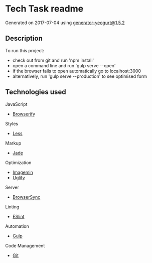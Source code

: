 # Tech Task readme

Generated on 2017-07-04 using
[generator-yeogurt@1.5.2](https://github.com/larsonjj/generator-yeogurt)

## Description

To run this project:
- check out from git and run 'npm install'
- open a command line and run 'gulp serve --open'
- if the browser fails to open automatically go to localhost:3000 
- alternatively, run 'gulp serve --production' to see optimised form

## Technologies used

JavaScript
- [Browserify](http://browserify.org/)

Styles
- [Less](http://lesscss.org/)

Markup
- [Jade](http://jade-lang.com/)

Optimization
- [Imagemin](https://github.com/imagemin/imagemin)
- [Uglify](https://github.com/mishoo/UglifyJS)

Server
- [BrowserSync](http://www.browsersync.io/)

Linting
- [ESlint](http://eslint.org/)

Automation
- [Gulp](http://gulpjs.com)

Code Management
- [Git](https://git-scm.com/)
